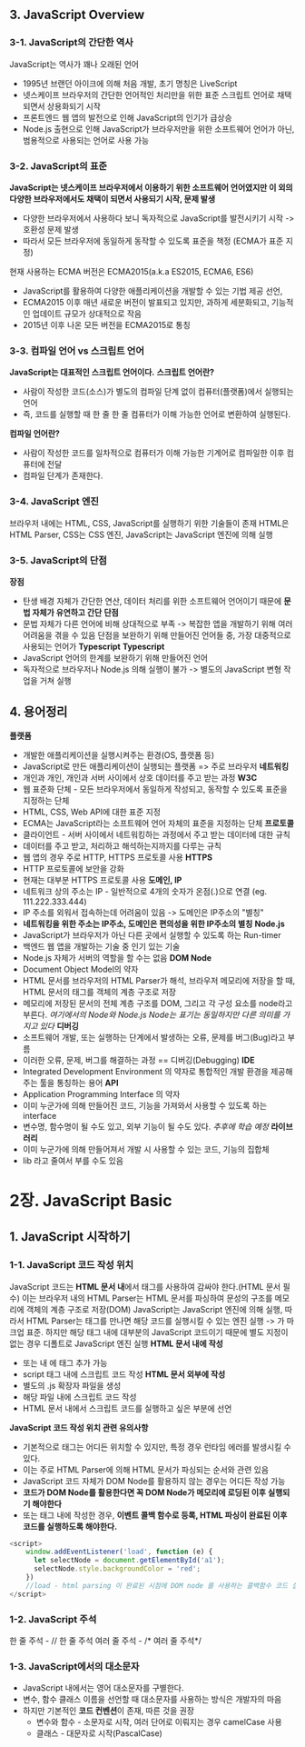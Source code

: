 ## 3. JavaScript Overview
### 3-1. JavaScript의 간단한 역사
JavaScript는 역사가 꽤나 오래된 언어
- 1995년 브랜던 아이크에 의해 처음 개발, 초기 명칭은 LiveScript
- 넷스케이프 브라우저의 간단한 언어적인 처리만을 위한 표준 스크립트 언어로 채택되면서 상용화되기 시작
- 프론트엔드 웹 앱의 발전으로 인해 JavaScript의 인기가 급상승
- Node.js 출현으로 인해 JavaScript가 브라우저만을 위한 소프트웨어 언어가 아닌, 범용적으로 사용되는 언어로 사용 가능

### 3-2. JavaScript의 표준
**JavaScript는 넷스케이프 브라우저에서 이용하기 위한 소프트웨어 언어였지만 이 외의 다양한 브라우저에서도 채택이 되면서 사용되기 시작, 문제 발생**
- 다양한 브라우저에서 사용하다 보니 독자적으로 JavaScript를 발전시키기 시작 -> 호환성 문제 발생
- 따라서 모든 브라우저에 동일하게 동작할 수 있도록 표준을 책정 (ECMA가 표준 지정)

현재 사용하는 ECMA 버전은 ECMA2015(a.k.a ES2015, ECMA6, ES6)
- JavaScript를 활용하여 다양한 애플리케이션을 개발할 수 있는 기법 제공 선언,
- ECMA2015 이후 매년 새로운 버전이 발표되고 있지만, 과하게 세분화되고, 기능적인 업데이트 규모가 상대적으로 작음
- 2015년 이후 나온 모든 버전을 ECMA2015로 통칭

### 3-3. 컴파일 언어 vs 스크립트 언어
**JavaScript는 대표적인 스크립트 언어이다.**
**스크립트 언어란?**
- 사람이 작성한 코드(소스)가 별도의 컴파일 단계 없이 컴퓨터(플랫폼)에서 실행되는 언어
- 즉, 코드를 실행할 때 한 줄 한 줄 컴퓨터가 이해 가능한 언어로 변환하여 실행된다.

**컴파일 언어란?**
- 사람이 작성한 코드를 일차적으로 컴퓨터가 이해 가능한 기계어로 컴파일한 이후 컴퓨터에 전달
- 컴파일 단계가 존재한다.

### 3-4. JavaScript 엔진
브라우저 내에는 HTML, CSS, JavaScript를 실행하기 위한 기술들이 존재
HTML은 HTML Parser, CSS는 CSS 엔진, JavaScript는 JavaScript 엔진에 의해 실행

### 3-5. JavaScript의 단점
**장점** 
- 탄생 배경 자체가 간단한 연산, 데이터 처리를 위한 소프트웨어 언어이기 때문에 **문법 자체가 유연하고 간단**
**단점**
- 문법 자체가 다른 언어에 비해 상대적으로 부족 -> 복잡한 앱을 개발하기 위해 여러 어려움을 겪을 수 있음
단점을 보완하기 위해 만들어진 언어들 중, 가장 대중적으로 사용되는 언어가 **Typescript**
**Typescript**
- JavaScript 언어의 한계를 보완하기 위해 만들어진 언어
- 독자적으로 브라우저나 Node.js 의해 실행이 불가 -> 별도의 JavaScript 변형 작업을 거쳐 실행

## 4. 용어정리
**플랫폼**
- 개발한 애플리케이션을 실행시켜주는 환경(OS, 플랫폼 등)
- JavaScript로 만든 애플리케이션이 실행되는 플랫폼 => 주로 브라우저
**네트워킹**
- 개인과 개인, 개인과 서버 사이에서 상호 데이터를 주고 받는 과정
**W3C**
- 웹 표준화 단체 - 모든 브라우저에서 동일하게 작성되고, 동작할 수 있도록 표준을 지정하는 단체
- HTML, CSS, Web API에 대한 표준 지정
- ECMA는 JavaScript라는 소프트웨어 언어 자체의 표준을 지정하는 단체
**프로토콜**
- 클라이언트 - 서버 사이에서 네트워킹하는 과정에서 주고 받는 데이터에 대한 규칙
- 데이터를 주고 받고, 처리하고 해석하는지까지를 다루는 규칙
- 웹 앱의 경우 주로 HTTP, HTTPS 프로토콜 사용
**HTTPS**
- HTTP 프로토콜에 보안을 강화
- 현재는 대부분 HTTPS 프로토콜 사용
**도메인, IP**
- 네트워크 상의 주소는 IP - 일반적으로 4개의 숫자가 온점(.)으로 연결 (eg. 111.222.333.444)
- IP 주소를 외워서 접속하는데 어려움이 있음 -> 도메인은 IP주소의 "별칭"
- **네트워킹을 위한 주소는 IP주소, 도메인은 편의성을 위한 IP주소의 별칭**
**Node.js**
- JavaScript가 브라우저가 아닌 다른 곳에서 실행할 수 있도록 하는 Run-timer
- 백엔드 웹 앱을 개발하는 기술 중 인기 있는 기술
- Node.js 자체가 서버의 역할을 할 수는 없음
**DOM Node**
- Document Object Model의 약자
- HTML 문서를 브라우저의 HTML Parser가 해석, 브라우저 메모리에 저장을 할 때, HTML 문서의 태그를 객체의 계층 구조로 저장
- 메모리에 저장된 문서의 전체 계층 구조를 DOM, 그리고 각 구성 요소를 node라고 부른다.
*여기에서의 Node와 Node.js Node는 표기는 동일하지만 다른 의미를 가지고 있다*
**디버깅**
- 소프트웨어 개발, 또는 실행하는 단계에서 발생하는 오류, 문제를 버그(Bug)라고 부름
- 이러한 오류, 문제, 버그를 해결하는 과정 == 디버깅(Debugging)
**IDE**
- Integrated Development Environment 의 약자로 통합적인 개발 환경을 제공해주는 툴을 통칭하는 용어
**API**
- Application Programming Interface 의 약자
- 이미 누군가에 의해 만들어진 코드, 기능을 가져와서 사용할 수 있도록 하는 interface
- 변수명, 함수명이 될 수도 있고, 외부 기능이 될 수도 있다.
*추후에 학습 예정*
**라이브러리**
- 이미 누군가에 의해 만들어져서 개발 시 사용할 수 있는 코드, 기능의 집합체
- lib 라고 줄여서 부를 수도 있음

# 2장. JavaScript Basic
## 1. JavaScript 시작하기
### 1-1. JavaScript 코드 작성 위치
JavaScript 코드는 **HTML 문서 내**에서 <script></script> 태그를 사용하여 감싸야 한다.(HTML 문서 필수)
이는 브라우저 내의 HTML Parser는 HTML 문서를 파싱하여 문성의 구조를 메모리에 객체의 계층 구조로 저장(DOM)
JavaScript는 JavaScript 엔진에 의해 실행, 따라서 HTML Parser는 <script></script> 태그를 만나면 해당 코드를 실행시킬 수 있는 엔진 실행
-> <script type="application/javascript"></script>가 마크업 표준. 하지만 해당 태그 내에 대부분의 JavaScript 코드이기 때문에 별도 지정이 없는 경우 디폴트로 JavaScript 엔진 실행
**HTML 문서 내에 작성**
- <head></head> 또는 <body></body> 내 에 <script></script> 태그 추가 가능
- script 태그 내에 스크립트 코드 작성
**HTML 문서 외부에 작성**
- 별도의 .js 확장자 파일을 생성
- 해당 파일 내에 스크립트 코드 작성
- HTML 문서 내에서 스크립트 코드를 실행하고 싶은 부분에 <script src="파일명.js"></script> 선언

**JavaScript 코드 작성 위치 관련 유의사항**
- 기본적으로 <script></script> 태그는 어디든 위치할 수 있지만, 특정 경우 런타임 에러를 발생시킬 수 있다.
- 이는 주로 HTML Parser에 의해 HTML 문서가 파싱되는 순서와 관련 있음
- JavaScript 코드 자체가 DOM Node를 활용하지 않는 경우는 어디든 작성 가능
- **코드가 DOM Node를 활용한다면 꼭 DOM Node가 메모리에 로딩된 이후 실행되기 해야한다**
- 또는 <head></head> 태그 내에 작성한 경우, **이벤트 콜백 함수로 등록, HTML 파싱이 완료된 이후 코드를 실행하도록 해야한다.**

```javascript
<script>
    window.addEventListener('load', function (e) {
      let selectNode = document.getElementById('a1');
      selectNode.style.backgroundColor = 'red';
    })
    //load - html parsing 이 완료된 시점에 DOM node 를 사용하는 콜백함수 코드 실행
</script>
```

### 1-2. JavaScript 주석
한 줄 주석 - // 한 줄 주석
여러 줄 주석 - /* 여러 줄 주석*/

### 1-3. JavaScript에서의 대소문자
- JavaScript 내에서는 영어 대소문자를 구별한다.
- 변수, 함수 클래스 이름을 선언할 때 대소문자를 사용하는 방식은 개발자의 마음
- 하지만 기본적인 **코드 컨벤션**이 존재, 따른 것을 권장
  - 변수와 함수 - 소문자로 시작, 여러 단어로 이뤄지는 경우 camelCase 사용
  - 클래스 - 대문자로 시작(PascalCase)